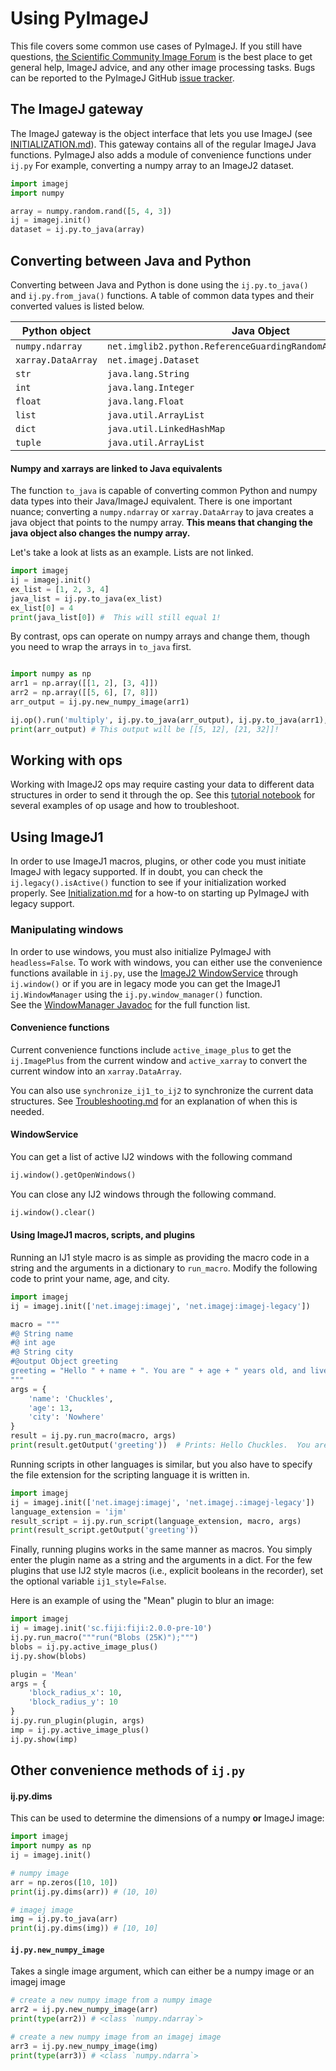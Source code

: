 # Using PyImageJ

This file covers some common use cases of PyImageJ.  If you still have questions, 
[the Scientific Community Image Forum](https://forum.image.sc) is the best place to get general help,
ImageJ advice, and any other image processing tasks.  Bugs can be reported to the PyImageJ GitHub 
[issue tracker](issues).

## The ImageJ gateway

The ImageJ gateway is the object interface that lets you use ImageJ (see [INITIALIZATION.md](Initialization.md)).  This
gateway contains all of the regular ImageJ Java functions.  PyImageJ also adds a module of convenience functions under
`ij.py`  For example, converting a numpy array to an ImageJ2 dataset.
```python
import imagej
import numpy

array = numpy.random.rand([5, 4, 3])
ij = imagej.init()
dataset = ij.py.to_java(array)
```

## Converting between Java and Python

Converting between Java and Python is done using the `ij.py.to_java()` and `ij.py.from_java()` functions.  A table of
common data types and their converted values is listed below.

| Python object | Java Object |
|---------------------------------|---------------------------------|
| `numpy.ndarray`                 | `net.imglib2.python.ReferenceGuardingRandomAccessibleInterval`            |
| `xarray.DataArray`              | `net.imagej.Dataset`            |
| `str` | `java.lang.String` |
 | `int` | `java.lang.Integer` |
 | `float` |`java.lang.Float` |
 | `list` | `java.util.ArrayList` |
 | `dict` | `java.util.LinkedHashMap` |
 | `tuple` | `java.util.ArrayList` |
 

#### Numpy and xarrays are linked to Java equivalents 

The function `to_java` is capable of converting common Python and numpy data types into their Java/ImageJ equivalent. 
There is one important nuance; converting a `numpy.ndarray` or `xarray.DataArray` to java creates a java object that
 points to the numpy array. **This means that changing the java object also changes the numpy array.**

Let's take a look at lists as an example.  Lists are not linked.

```python
import imagej
ij = imagej.init()
ex_list = [1, 2, 3, 4]
java_list = ij.py.to_java(ex_list)
ex_list[0] = 4
print(java_list[0]) #  This will still equal 1!
```

By contrast, ops can operate on numpy arrays and change them, though you need to wrap the arrays in `to_java` first.
```python

import numpy as np
arr1 = np.array([[1, 2], [3, 4]])
arr2 = np.array([[5, 6], [7, 8]])
arr_output = ij.py.new_numpy_image(arr1)

ij.op().run('multiply', ij.py.to_java(arr_output), ij.py.to_java(arr1), ij.py.to_java(arr2))
print(arr_output) # This output will be [[5, 12], [21, 32]]!  
```

## Working with ops
Working with ImageJ2 ops may require casting your data to different data structures in order to
send it through the op.  See this [tutorial notebook](tutorials/1-PyImageJ-Introduction.ipynb)
for several examples of op usage and how to troubleshoot.

## Using ImageJ1
In order to use ImageJ1 macros, plugins, or other code you must initiate ImageJ with legacy supported.  If in doubt,
you can check the `ij.legacy().isActive()` function to see if your initialization worked properly.  See 
[Initialization.md](Initialization.md) for a how-to on starting up PyImageJ with legacy support.

### Manipulating windows
In order to use windows, you must also initialize PyImageJ with `headless=False`.  To work with windows, you can
either use the convenience functions available in `ij.py`, use the 
[ImageJ2 WindowService](https://javadoc.scijava.org/ImageJ/net/imagej/display/WindowService.html) through `ij.window()`
or if you are in legacy mode you can get the ImageJ1 `ij.WindowManager` using the `ij.py.window_manager()` function.  
See the [WindowManager Javadoc](https://javadoc.scijava.org/ImageJ1/index.html?ij/WindowManager.html) for the full 
function list.

#### Convenience functions
Current convenience functions include `active_image_plus` to get the `ij.ImagePlus` from the current window and
`active_xarray` to convert the current window into an `xarray.DataArray`.

You can also use `synchronize_ij1_to_ij2` to synchronize the current data structures.  See 
[Troubleshooting.md](Troubleshooting.md) for an explanation of when this is needed.

#### WindowService
You can get a list of active IJ2 windows with the following command
```python
ij.window().getOpenWindows()
```

You can close any IJ2 windows through the following command.
```python
ij.window().clear()
```



#### Using ImageJ1 macros, scripts, and plugins

Running an IJ1 style macro is as simple as providing the macro code in a string and the arguments in a dictionary to 
`run_macro`. Modify the following code to print your name, age, and city.
```python
import imagej
ij = imagej.init(['net.imagej:imagej', 'net.imagej:imagej-legacy'])

macro = """
#@ String name
#@ int age
#@ String city
#@output Object greeting
greeting = "Hello " + name + ". You are " + age + " years old, and live in " + city + "."
"""
args = {
    'name': 'Chuckles',
    'age': 13,
    'city': 'Nowhere'
}
result = ij.py.run_macro(macro, args)
print(result.getOutput('greeting'))  # Prints: Hello Chuckles.  You are 13 years old, and live in Nowhere.
```

Running scripts in other languages is similar, but you also have to specify the file extension for the scripting 
language it is written in.

```python
import imagej
ij = imagej.init(['net.imagej:imagej', 'net.imagej.:imagej-legacy'])
language_extension = 'ijm'
result_script = ij.py.run_script(language_extension, macro, args)
print(result_script.getOutput('greeting'))
```

Finally, running plugins works in the same manner as macros. You simply enter the plugin name as a string and the 
arguments in a dict. For the few plugins that use IJ2 style macros (i.e., explicit booleans in the recorder), set the 
optional variable `ij1_style=False`.

Here is an example of using the "Mean" plugin to blur an image:
  
```python
import imagej
ij = imagej.init('sc.fiji:fiji:2.0.0-pre-10')
ij.py.run_macro("""run("Blobs (25K)");""")
blobs = ij.py.active_image_plus()
ij.py.show(blobs)

plugin = 'Mean'
args = {
    'block_radius_x': 10,
    'block_radius_y': 10            
}
ij.py.run_plugin(plugin, args)
imp = ij.py.active_image_plus()
ij.py.show(imp)
```

  
  
## Other convenience methods of `ij.py`
#### ij.py.dims
This can be used to determine the dimensions of a numpy **or** ImageJ image:
```python
import imagej
import numpy as np
ij = imagej.init()

# numpy image
arr = np.zeros([10, 10])
print(ij.py.dims(arr)) # (10, 10)

# imagej image
img = ij.py.to_java(arr)
print(ij.py.dims(img)) # [10, 10]
```

#### `ij.py.new_numpy_image`
Takes a single image argument, which can either be a numpy image or an imagej image
```python
# create a new numpy image from a numpy image
arr2 = ij.py.new_numpy_image(arr)
print(type(arr2)) # <class `numpy.ndarray`>

# create a new numpy image from an imagej image
arr3 = ij.py.new_numpy_image(img) 
print(type(arr3)) # <class `numpy.ndarra`>
```

